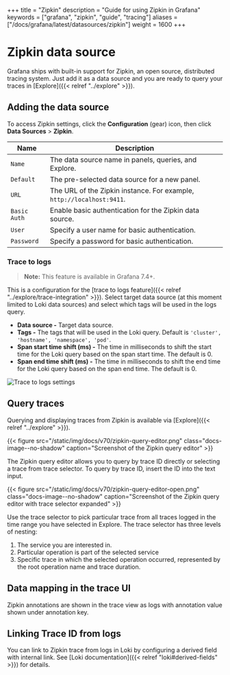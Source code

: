 +++
title = "Zipkin"
description = "Guide for using Zipkin in Grafana"
keywords = ["grafana", "zipkin", "guide", "tracing"]
aliases = ["/docs/grafana/latest/datasources/zipkin"]
weight = 1600
+++

# Zipkin data source

Grafana ships with built-in support for Zipkin, an open source, distributed tracing system.
Just add it as a data source and you are ready to query your traces in [Explore]({{< relref "../explore" >}}).

## Adding the data source

To access Zipkin settings, click the **Configuration** (gear) icon, then click **Data Sources** > **Zipkin**.

| Name         | Description                                                           |
| ------------ | --------------------------------------------------------------------- |
| `Name`       | The data source name in panels, queries, and Explore.                 |
| `Default`    | The pre-selected data source for a new panel.                         |
| `URL`        | The URL of the Zipkin instance. For example, `http://localhost:9411`. |
| `Basic Auth` | Enable basic authentication for the Zipkin data source.               |
| `User`       | Specify a user name for basic authentication.                         |
| `Password`   | Specify a password for basic authentication.                          |

### Trace to logs

> **Note:** This feature is available in Grafana 7.4+.

This is a configuration for the [trace to logs feature]({{< relref "../explore/trace-integration" >}}). Select target data source (at this moment limited to Loki data sources) and select which tags will be used in the logs query.

- **Data source -** Target data source.
- **Tags -** The tags that will be used in the Loki query. Default is `'cluster', 'hostname', 'namespace', 'pod'`.
- **Span start time shift (ms) -** The time in milliseconds to shift the start time for the Loki query based on the span start time. The default is 0.
- **Span end time shift (ms) -** The time in milliseconds to shift the end time for the Loki query based on the span end time. The default is 0.

![Trace to logs settings](/static/img/docs/explore/trace-to-logs-settings-8.png 'Screenshot of the trace to logs settings')

## Query traces

Querying and displaying traces from Zipkin is available via [Explore]({{< relref "../explore" >}}).

{{< figure src="/static/img/docs/v70/zipkin-query-editor.png" class="docs-image--no-shadow" caption="Screenshot of the Zipkin query editor" >}}

The Zipkin query editor allows you to query by trace ID directly or selecting a trace from trace selector. To query by trace ID, insert the ID into the text input.

{{< figure src="/static/img/docs/v70/zipkin-query-editor-open.png" class="docs-image--no-shadow" caption="Screenshot of the Zipkin query editor with trace selector expanded" >}}

Use the trace selector to pick particular trace from all traces logged in the time range you have selected in Explore. The trace selector has three levels of nesting:

1. The service you are interested in.
1. Particular operation is part of the selected service
1. Specific trace in which the selected operation occurred, represented by the root operation name and trace duration.

## Data mapping in the trace UI

Zipkin annotations are shown in the trace view as logs with annotation value shown under annotation key.

## Linking Trace ID from logs

You can link to Zipkin trace from logs in Loki by configuring a derived field with internal link. See [Loki documentation]({{< relref "loki#derived-fields" >}}) for details.
